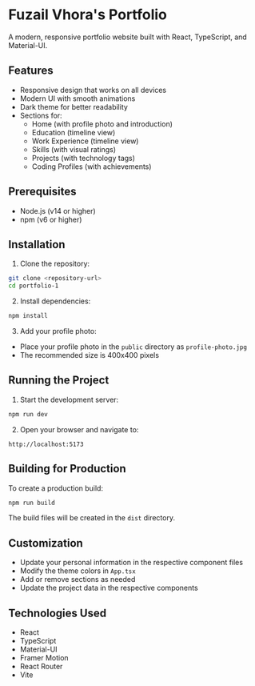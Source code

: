 # Fuzail Vhora's Portfolio

A modern, responsive portfolio website built with React, TypeScript, and Material-UI.

## Features

- Responsive design that works on all devices
- Modern UI with smooth animations
- Dark theme for better readability
- Sections for:
  - Home (with profile photo and introduction)
  - Education (timeline view)
  - Work Experience (timeline view)
  - Skills (with visual ratings)
  - Projects (with technology tags)
  - Coding Profiles (with achievements)

## Prerequisites

- Node.js (v14 or higher)
- npm (v6 or higher)

## Installation

1. Clone the repository:
```bash
git clone <repository-url>
cd portfolio-1
```

2. Install dependencies:
```bash
npm install
```

3. Add your profile photo:
- Place your profile photo in the `public` directory as `profile-photo.jpg`
- The recommended size is 400x400 pixels

## Running the Project

1. Start the development server:
```bash
npm run dev
```

2. Open your browser and navigate to:
```
http://localhost:5173
```

## Building for Production

To create a production build:

```bash
npm run build
```

The build files will be created in the `dist` directory.

## Customization

- Update your personal information in the respective component files
- Modify the theme colors in `App.tsx`
- Add or remove sections as needed
- Update the project data in the respective components

## Technologies Used

- React
- TypeScript
- Material-UI
- Framer Motion
- React Router
- Vite

